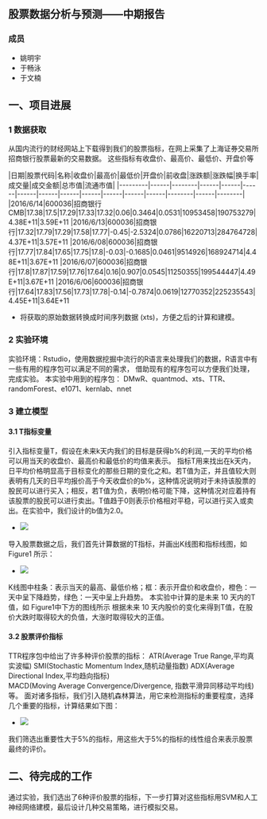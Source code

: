 

## 股票数据分析与预测——中期报告

### 成员

- 姚明宇
- 于畅泳
- 于文楠


## 一、项目进展

### 1 数据获取

从国内流行的财经网站上下载得到我们的股票指标，在网上采集了上海证券交易所招商银行股票最新的交易数据。
这些指标有收盘价、最高价、最低价、开盘价等

|日期|股票代码|名称|收盘价|最高价|最低价|开盘价|前收盘|涨跌额|涨跌幅|换手率|成交量|成交金额|总市值|流通市值|
|---------|------|--------|------|------|------|------|------|------|------|------|------|------|--------|------|--------|
|2016/6/14|600036|招商银行CMB|17.38|17.5|17.29|17.33|17.32|0.06|0.3464|0.0531|10953458|190753279|4.38E+11|3.59E+11
|2016/6/13|600036|招商银行|17.32|17.79|17.29|17.58|17.77|-0.45|-2.5324|0.0786|16220713|284764728|4.37E+11|3.57E+11
|2016/6/08|600036|招商银行|17.77|17.84|17.65|17.75|17.8|-0.03|-0.1685|0.0461|9514926|168924714|4.48E+11|3.67E+11
|2016/6/07|600036|招商银行|17.8|17.87|17.59|17.76|17.64|0.16|0.907|0.0545|11250355|199544447|4.49E+11|3.67E+11
|2016/6/06|600036|招商银行|17.64|17.83|17.56|17.73|17.78|-0.14|-0.7874|0.0619|12770352|225235543|4.45E+11|3.64E+11

- 将获取的原始数据转换成时间序列数据 (xts)，方便之后的计算和建模。


### 2 实验环境

实验环境：Rstudio，使用数据挖掘中流行的R语言来处理我们的数据，R语言中有一些有用的程序包可以满足不同的需求，
借助现有的程序包可以方便我们处理，完成实验。
本实验中用到的程序包：
DMwR、quantmod、xts、TTR、randomForest、e1071、kernlab、nnet


### 3 建立模型

####  3.1 T指标变量

引入指标变量T，假设在未来k天内我们的目标是获得b%的利润,一天的平均价格可以用当天的收盘价、最高价和最低价的均值来表示。
指标T用来找出在k天内，日平均价格明显高于目标变化的那些日期的变化之和。若T值为正，并且值较大则表明有几天的日平均报价高于今天收盘价的b%，这种情况说明对于未持该股票的股民可以进行买入；相反，若T值为负，表明价格可能下降，这种情况对应着持有该股票的股民可以进行卖出。T值趋于0则表示价格相对平稳，可以进行买入或卖出。在实验中，我们设计的b值为2.0。
- ![](https://github.com/mingmingxi/423/edit/master/img/1.PNG)

导入股票数据之后，我们首先计算数据的T指标，并画出K线图和指标线图，如 Figure1 所示：
- ![](https://github.com/mingmingxi/423/edit/master/img/2.PNG)

K线图中柱条：表示当天的最高、最低价格；框：表示开盘价和收盘价，橙色：一天中呈下降趋势，绿色：一天中呈上升趋势。
本实验中计算的是未来 10 天内的T值，如 Figure1中下方的图线所示
根据未来 10 天内股价的变化来得到T值，在股价大跌时取得较大的负值，大涨时取得较大的正值。

####  3.2 股票评价指标

TTR程序包中给出了许多种评价股票的指标：
ATR(Average True Range,平均真实波幅)
SMI(Stochastic Momentum Index,随机动量指数)
ADX(Average Directional Index,平均趋向指标)
MACD(Moving Average Convergence/Divergence, 指数平滑异同移动平均线)等。
面对诸多指标，我们引入随机森林算法，用它来检测指标的重要程度，选择几个重要的指标，计算结果如下图：
- ![](https://github.com/mingmingxi/423/edit/master/img/3.PNG)

我们筛选出重要性大于5%的指标，用这些大于5%的指标的线性组合来表示股票最终的评价。

## 二、待完成的工作

通过实验，我们选出了6种评价股票的指标，下一步打算对这些指标用SVM和人工神经网络建模，最后设计几种交易策略，进行模拟交易。
